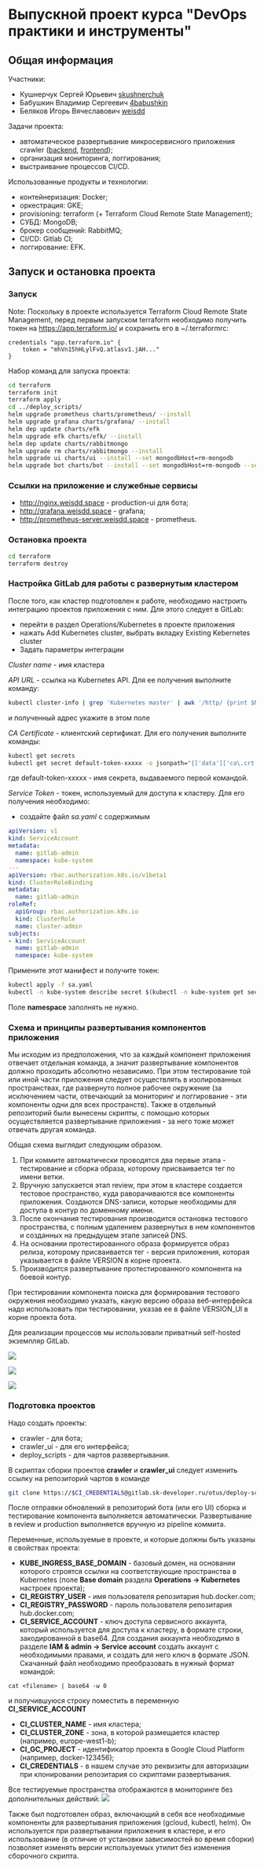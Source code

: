 # Выпускной проект курса "DevOps практики и инструменты"
## Общая информация
Участники:
* Кушнерчук Сергей Юрьевич [skushnerchuk](https://github.com/skushnerchuk)
* Бабушкин Владимир Сергеевич [4babushkin](https://github.com/4babushkin)
* Беляков Игорь Вячеславович [weisdd](https://github.com/weisdd)

Задачи проекта:
* автоматическое развертывание микросервисного приложения crawler ([backend](https://github.com/express42/search_engine_crawler), [frontend](https://github.com/express42/search_engine_ui));
* организация мониторинга, логгирования;
* выстраивание процессов CI/CD.

Использованные продукты и технологии:
* контейнеризация: Docker;
* оркестрация: GKE;
* provisioning: terraform (+ Terraform Cloud Remote State Management);
* СУБД: MongoDB;
* брокер сообщений: RabbitMQ;
* CI/CD: Gitlab CI;
* логгирование: EFK.

## Запуск и остановка проекта
### Запуск
Note: Поскольку в проекте используется Terraform Cloud Remote State Management, перед первым запуском terraform необходимо получить токен на https://app.terraform.io/ и сохранить его в ~/.terraformrc:
```
credentials "app.terraform.io" {
    token = "mhVn15hHLylFvQ.atlasv1.jAH..."
}
```

Набор команд для запуска проекта:
```bash
cd terraform
terraform init
terraform apply
cd ../deploy_scripts/
helm upgrade prometheus charts/prometheus/ --install
helm upgrade grafana charts/grafana/ --install
helm dep update charts/efk
helm upgrade efk charts/efk/ --install
helm dep update charts/rabbitmongo
helm upgrade rm charts/rabbitmongo --install
helm upgrade ui charts/ui --install --set mongodbHost=rm-mongodb
helm upgrade bot charts/bot --install --set mongodbHost=rm-mongodb --set rabbitmqHost=rm-rabbitmq
```
### Ссылки на приложение и служебные сервисы
* http://nginx.weisdd.space - production-ui для бота;
* http://grafana.weisdd.space - grafana;
* http://prometheus-server.weisdd.space - prometheus.

### Остановка проекта
```bash
cd terraform
terraform destroy
```

### Настройка GitLab для работы с развернутым кластером

После того, как кластер подготовлен к работе, необходимо настроить интеграцию проектов приложения с ним. Для этого следует в GitLab:

* перейти в раздел Operations/Kubernetes в проекте приложения
* нажать Add Kubernetes cluster, выбрать вкладку Existing Kebernetes cluster
* Задать параметры интеграции

*Cluster name* - имя кластера

*API URL* - ссылка на Kubernetes API. Для ее получения выполните команду:
```bash
kubectl cluster-info | grep 'Kubernetes master' | awk '/http/ {print $NF}'
```
и полученный адрес укажите в этом поле

*CA Certificate* - клиентский сертификат. Для его получения выполните команды:
```bash
kubectl get secrets
kubectl get secret default-token-xxxxx -o jsonpath="{['data']['ca\.crt']}" | base64 --decode
```
где default-token-xxxxx - имя секрета, выдаваемого первой командой.

*Service Token* - токен, используемый для доступа к кластеру. Для его получения необходимо:
* создайте файл *sa.yaml* с содержимым

```yaml
apiVersion: v1
kind: ServiceAccount
metadata:
  name: gitlab-admin
  namespace: kube-system
---
apiVersion: rbac.authorization.k8s.io/v1beta1
kind: ClusterRoleBinding
metadata:
  name: gitlab-admin
roleRef:
  apiGroup: rbac.authorization.k8s.io
  kind: ClusterRole
  name: cluster-admin
subjects:
- kind: ServiceAccount
  name: gitlab-admin
  namespace: kube-system
```
Примените этот манифест и получите токен:
```bash
kubectl apply -f sa.yaml
kubectl -n kube-system describe secret $(kubectl -n kube-system get secret | grep gitlab-admin | awk '{print $1}')
```

Поле **namespace** заполнять не нужно.

### Схема и принципы развертывания компонентов приложения

Мы исходим из предположения, что за каждый компонент приложения отвечает отдельная команда, а значит
развертывание компонентов должно проходить абсолютно независимо. При этом тестирование той или иной части приложения следует осуществлять в изолированных пространствах, где развернуто полное рабочее окружение (за исключением
части, отвечающий за мониторинг и логгирование - эти компоненты одни для всех пространств). Также в отдельный репозиторий были вынесены скрипты, с помощью которых осуществляется развертывание приложения - за него тоже может отвечать другая команда.

Общая схема выглядит следующим образом.

1. При коммите автоматически проводятся два первые этапа - тестирование и сборка образа, которому присваивается тег по имени ветки.
2. Вручную запускается этап review, при этом в кластере создается тестовое пространство, куда раворачиваются все компоненты приложения. Создаются DNS-записи, которые необходимы для доступа в контур по доменному имени.
3. После окончания тестирования производится остановка тестового пространства, с полным удалением развернутых в нем компонентов и созданных на предыдущем этапе записей DNS.
4. На основании протестированного образа формируется образ релиза, которому присваивается тег - версия приложения, которая указывается в файле VERSION в корне проекта.
5. Производится развертывание протестированного компонента на боевой контур.

При тестировании компонента поиска для формирования тестового окружения необходимо указать, какую версию образа веб-интерфейса надо использовать при тестировании, указав ее в файле VERSION_UI в корне проекта бота.

Для реализации процессов мы использовали приватный self-hosted экземпляр GitLab.

![](/screenshots/1.png)

![](/screenshots/2.png)

![](/screenshots/3.png)

### Подготовка проектов

Надо создать проекты:
* crawler - для бота;
* crawler_ui - для его интерфейса;
* deploy_scripts - для чартов разввертывания.

В скриптах сборки проектов **crawler** и **crawler_ui** следует изменить ссылку на репозиторий чартов в команде
```bash
git clone https://$CI_CREDENTIALS@gitlab.sk-developer.ru/otus/deploy-scripts.git charts
```
После отправки обновлений в репозиторий бота (или его UI) сборка и тестирование компонента
выполняется автоматически. Развертывание в review и production выполняется вручную из pipeline коммита.

Переменные, используемые в проекте, и которые должны быть указаны в свойствах проекта:

- **KUBE_INGRESS_BASE_DOMAIN** - базовый домен, на основании которого строятся ссылки на соответствующие пространства в Kubernetes (поле **Base domain** раздела **Operations -> Kubernetes** настроек проекта);
- **CI_REGISTRY_USER** - имя пользователя репозитария hub.docker.com;
- **CI_REGISTRY_PASSWORD** - пароль пользователя репозитария hub.docker.com;
- **CI_SERVICE_ACCOUNT** - ключ доступа сервисного аккаунта, который используется для доступа к кластеру, в формате строки, закодированной в base64. Для создания аккаунта необходимо в разделе **IAM & admin -> Service account** создать аккаунт с необходимыми правами, и создать для него ключ в формате JSON. Скачанный файл необходимо преобразовать в нужный формат командой:
```
cat <filename> | base64 -w 0
```
и получившуюся строку поместить в переменную **CI_SERVICE_ACCOUNT**
- **CI_CLUSTER_NAME** - имя кластера;
- **CI_CLUSTER_ZONE** - зона, в которой размещается кластер (например, europe-west1-b);
- **CI_GC_PROJECT** - идентификатор проекта в Google Cloud Platform (например, docker-123456);
- **CI_CREDENTIALS** - в нашем случае это реквизиты для авторизации при клонировании репозитария со скриптами развертывания.

Все тестируемые пространства отображаются в мониторинге без дополнительных действий:
![](/screenshots/monitoring.png)

Также был подготовлен образ, включающий в себя все необходимые компоненты для развертывания приложения (gcloud, kubectl, helm). Он  используется при развертывании приложения в кластере, и его использование (в отличие от установки зависимостей во время сборки) позволяет изменять версии используемых утилит без изменения сборочного скрипта.
